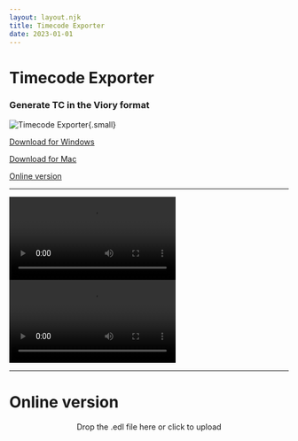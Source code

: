 ```yaml
---
layout: layout.njk
title: Timecode Exporter
date: 2023-01-01
---
```


# Timecode Exporter
### Generate TC in the Viory format

![Timecode Exporter](/img/timecode-exporter.png){.small}



[Download for Windows](https://github.com/Bureau-Documentation/Timecode-Exporter/releases/download/v2.0.1/Windows_v2.0.1.zip)

[Download for Mac](https://github.com/Bureau-Documentation/Timecode-Exporter/releases/download/v2.0.1/Mac_Intel_v2.0.1.zip)

[Online version](#online-version)

***

<video controls preload="metadata"><source src="https://github.com/Bureau-Documentation/Bureau-Documentation/raw/refs/heads/main/src/video/Premiere%20%7C%20Timecode%20Exporter%20Tutorial.webm#t=0.1" type="video/mp4"/></video>
<video controls preload="metadata"><source src="https://github.com/Bureau-Documentation/Bureau-Documentation/raw/refs/heads/main/src/video/Resolve%20%7C%20Timecode%20Exporter%20Tutorial.webm#t=0.1" type="video/mp4"/></video>

***

# Online version
<div style="text-align:center;">
    <div id="drop-area" onclick="document.getElementById('fileElem').click();">
        Drop the .edl file here or click to upload
    </div>
    <button id="copyButton" style="display: none;">Copy to Clipboard</button>
    <input type="file" id="fileElem" accept=".edl" style="display: none;" />
    <pre id="timecodes" style="display: none;"></pre>
</div>

<script>
    const dropArea = document.getElementById("drop-area");
    const fileElem = document.getElementById("fileElem");
    const timecodesDiv = document.getElementById("timecodes");
    const copyButton = document.getElementById("copyButton");

    dropArea.addEventListener("dragover", (e) => {
        e.preventDefault();
        e.stopPropagation();
    });

    dropArea.addEventListener("dragleave", (e) => {
        e.preventDefault();
        e.stopPropagation();
    });

    dropArea.addEventListener("drop", (e) => {
        e.preventDefault();
        e.stopPropagation();

        const files = e.dataTransfer.files;
        if (files.length) {
            const file = files[0];
            updateDropAreaMessage(`Uploading file: ${file.name}...`);
            handleFile(file);
        }
    });

    fileElem.addEventListener("change", (e) => {
        const files = e.target.files;
        if (files.length) {
            const file = files[0];
            updateDropAreaMessage(`Uploading file: ${file.name}...`);
            handleFile(file);
        }
    });

    function handleFile(file) {
        if (file.name.endsWith(".edl")) {
            const reader = new FileReader();
            reader.onload = (event) => {
                const content = event.target.result;
                const timeRanges = extractTimecodes(content);
                displayTimecodes(timeRanges);
            };
            reader.readAsText(file);
        } else {
            updateDropAreaMessage("Not a valid .edl file");
        }
    }

    function extractTimecodes(content) {
        const lines = content.split("\n");
        const timeRanges = [];
        for (const line of lines) {
            const columns = line.trim().split(/\s+/);
            if (columns.length > 7 && !isNaN(columns[0])) {
                const startTime = columns[6].substring(0, 8);
                const endTime = columns[7].substring(0, 8);
                timeRanges.push(`${startTime} to ${endTime}`);
            }
        }
        return timeRanges;
    }

    function displayTimecodes(timeRanges) {
        if (timeRanges.length > 0) {
            // Display timecodes and show copy button
            timecodesDiv.innerText = timeRanges.join("\n");
            timecodesDiv.style.display = "block";
            copyButton.style.display = "inline-block";
            updateDropAreaMessage("Timecodes have been generated\nDouble check them!");
        } else {
            timecodesDiv.innerText = "No valid timecodes found";
            timecodesDiv.style.display = "block";
            copyButton.style.display = "none";
            updateDropAreaMessage("No valid timecodes found");
        }
    }

    function updateDropAreaMessage(message) {
        dropArea.innerText = message;
    }

    copyButton.addEventListener("click", () => {
        // Joining timecodes with two new lines for extra spacing
        const timecodes = timecodesDiv.innerText.split("\n").join("\n\n");
        navigator.clipboard.writeText(timecodes).then(
            () => {
                updateDropAreaMessage("Timecodes are copied to clipboard!");
                timecodesDiv.style.display = "none"; // Hide the <pre> element
            },
            (err) => {
                console.error("Could not copy text: ", err);
            }
        );
    });
</script>

